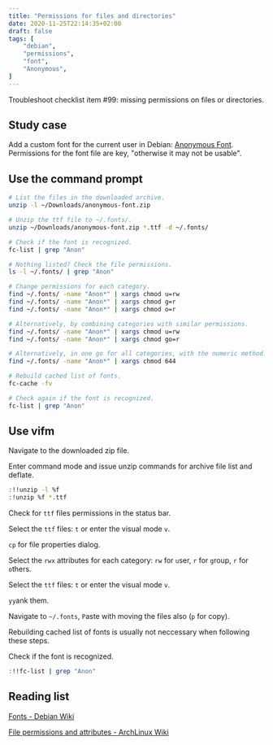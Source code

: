 ```yaml
---
title: "Permissions for files and directories"
date: 2020-11-25T22:14:35+02:00
draft: false
tags: [
    "debian",
    "permissions",
    "font",
    "Anonymous",
]
---
```


Troubleshoot checklist item #99: missing permissions on files or directories.
<!--more-->

## Study case

Add a custom font for the current user in Debian: [Anonymous Font](https://www.fontspace.com/anonymous-font-f3245). Permissions for the font file are key, "otherwise it may not be usable".

## Use the command prompt

```sh
# List the files in the downloaded archive.
unzip -l ~/Downloads/anonymous-font.zip

# Unzip the ttf file to ~/.fonts/.
unzip ~/Downloads/anonymous-font.zip *.ttf -d ~/.fonts/ 

# Check if the font is recognized. 
fc-list | grep "Anon"

# Nothing listed? Check the file permissions.
ls -l ~/.fonts/ | grep "Anon"

# Change permissions for each category.
find ~/.fonts/ -name "Anon*" | xargs chmod u=rw
find ~/.fonts/ -name "Anon*" | xargs chmod g=r
find ~/.fonts/ -name "Anon*" | xargs chmod o=r

# Alternatively, by combining categories with similar permissions.
find ~/.fonts/ -name "Anon*" | xargs chmod u=rw
find ~/.fonts/ -name "Anon*" | xargs chmod go=r

# Alternatively, in one go for all categories, with the numeric method: r=4, w=2, x= 1.
find ~/.fonts/ -name "Anon*" | xargs chmod 644

# Rebuild cached list of fonts.
fc-cache -fv

# Check again if the font is recognized.
fc-list | grep "Anon"
``` 

## Use vifm

Navigate to the downloaded zip file. 

Enter command mode and issue unzip commands for archive file list and deflate.

```sh
:!!unzip -l %f
:!unzip %f *.ttf  
```

Check for `ttf` files permissions in the status bar.

Select the `ttf` files: `t` or enter the visual mode `v`.

`cp` for file properties dialog.

Select the `rwx` attributes for each category: `rw` for `u`ser, `r` for `g`roup, `r` for `o`thers.

Select the `ttf` files: `t` or enter the visual mode `v`.

`yy`ank them.

Navigate to `~/.fonts`, `P`aste with moving the files also (`p` for copy).

Rebuilding cached list of fonts is usually not neccessary when following these steps.

Check if the font is recognized.

```sh
:!!fc-list | grep "Anon"
```

## Reading list

[Fonts - Debian Wiki](https://wiki.debian.org/Fonts)

[File permissions and attributes - ArchLinux Wiki](https://wiki.archlinux.org/index.php/File_permissions_and_attributes)

